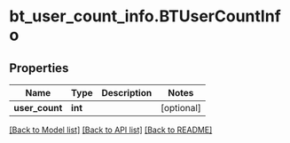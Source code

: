 # bt_user_count_info.BTUserCountInfo

## Properties
Name | Type | Description | Notes
------------ | ------------- | ------------- | -------------
**user_count** | **int** |  | [optional] 

[[Back to Model list]](../README.md#documentation-for-models) [[Back to API list]](../README.md#documentation-for-api-endpoints) [[Back to README]](../README.md)


